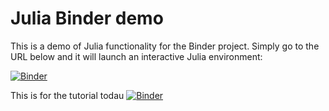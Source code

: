 # Julia Binder demo

This is a demo of Julia functionality for the Binder project. Simply
go to the URL below and it will launch an interactive Julia environment:

[![Binder](https://mybinder.org/badge_logo.svg)](https://mybinder.org/v2/gh/binder-examples/demo-julia/master?filepath=demo.ipynb)


This is for the tutorial todau
[![Binder](https://mybinder.org/badge_logo.svg)](https://mybinder.org/v2/gh/binder-examples/demo-julia/master?filepath=julia_demo.ipynb)
